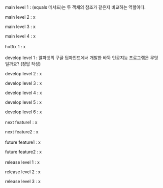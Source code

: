 main level 1 : (equals 메서드)는 두 객체의 참조가 같은지 비교하는 역할이다.

main level 2 : x

main level 3 : x

main level 4 : x
<br></br>
hotfix 1 : x
<br></br>
develop level 1 : 알파벳의 구글 딥마인드에서 개발한 바둑 인공지능 프로그램은 무엇일까요? (정답 작성)

develop level 2 : x

develop level 3 : x

develop level 4 : x

develop level 5 : x

develop level 6 : x
<br></br>
next feature1 : x

next feature2 : x
<br></br>
future feature1 : x

future feature2 : x
<br></br>
release level 1 : x

release level 2 : x

release level 3 : x